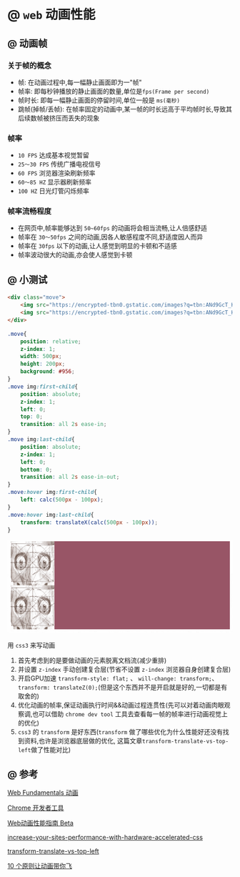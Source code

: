 # @ `web` 动画性能

## @ 动画帧

### 关于帧的概念

- 帧: 在动画过程中,每一幅静止画面即为一"帧"
- 帧率: 即每秒钟播放的静止画面的数量,单位是`fps(Frame per second)`
- 帧时长: 即每一幅静止画面的停留时间,单位一般是 `ms(毫秒)`
- 跳帧(掉帧/丢帧): 在帧率固定的动画中,某一帧的时长远高于平均帧时长,导致其后续数帧被挤压而丢失的现象

### 帧率

- `10 FPS`	达成基本视觉暂留
- `25～30 FPS`	传统广播电视信号
- `60 FPS` 浏览器渲染刷新频率
- `60～85 HZ`	显示器刷新频率
- `100 HZ`	日光灯管闪烁频率

### 帧率流畅程度

- 在网页中,帧率能够达到 `50~60fps` 的动画将会相当流畅,让人倍感舒适
- 帧率在 `30～50fps` 之间的动画,因各人敏感程度不同,舒适度因人而异
- 帧率在 `30fps` 以下的动画,让人感觉到明显的卡顿和不适感
- 帧率波动很大的动画,亦会使人感觉到卡顿

## @ 小测试

```html
<div class="move">
    <img src="https://encrypted-tbn0.gstatic.com/images?q=tbn:ANd9GcT_HdVTV5Hg_E49aaEsuVVBAxZ-XxEzjzudTTKMo0XZxVSsRWdn" width="100" height="100" alt="">
    <img src="https://encrypted-tbn0.gstatic.com/images?q=tbn:ANd9GcT_HdVTV5Hg_E49aaEsuVVBAxZ-XxEzjzudTTKMo0XZxVSsRWdn" width="100" height="100" alt="">
</div>
```

```css
.move{
    position: relative;
    z-index: 1;
    width: 500px;
    height: 200px;
    background: #956;
}
.move img:first-child{
    position: absolute;
    z-index: 1;
    left: 0;
    top: 0;
    transition: all 2s ease-in;
}
.move img:last-child{
    position: absolute;
    z-index: 1;
    left: 0;
    bottom: 0;
    transition: all 2s ease-in-out;
}
.move:hover img:first-child{
    left: calc(500px - 100px);
}
.move:hover img:last-child{
    transform: translateX(calc(500px - 100px));
}
```

![css3动画示例 图片有点大](https://raw.githubusercontent.com/evanhunt/evan_awesome/master/file/images/Animation.gif)

用 `css3` 来写动画
1. 首先考虑到的是要做动画的元素脱离文档流(减少重排)
2. 并设置 `z-index` 手动创建复合层(节省不设置 `z-index` 浏览器自身创建复合层)
3. 开启GPU加速 `transform-style: flat;` 、 `will-change: transform;`、  `transform: translateZ(0);`(但是这个东西并不是开启就是好的,一切都是有取舍的)
4. 优化动画的帧率,保证动画执行时间&&动画过程连贯性(先可以对着动画肉眼观察调,也可以借助 `chrome dev tool` 工具去查看每一帧的帧率进行动画视觉上的优化)
5. `css3` 的 `transform` 是好东西(`transform` 做了哪些优化为什么性能好还没有找到资料,也许是浏览器底层做的优化, 这篇文章`transform-translate-vs-top-left`做了性能对比)

## @ 参考

<a href="https://developers.google.com/web/fundamentals/design-and-ux/animations/">Web Fundamentals 动画</a>

<a href="https://developers.google.com/web/tools/chrome-devtools/?hl=zh-cn">Chrome 开发者工具</a>

<a href="http://alexorz.github.io/animation-performance-guide/">Web动画性能指南 Beta</a>

<a href="http://blog.teamtreehouse.com/increase-your-sites-performance-with-hardware-accelerated-css">increase-your-sites-performance-with-hardware-accelerated-css</a>

<a href="https://blog.tumult.com/2013/02/28/transform-translate-vs-top-left/">transform-translate-vs-top-left</a>

[10 个原则让动画带你飞](https://github.com/xitu/gold-miner/blob/master/TODO/smooth-css-animations.md)
